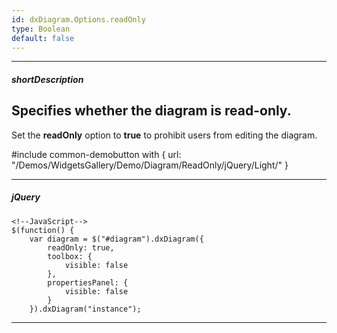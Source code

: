 ```yaml
---
id: dxDiagram.Options.readOnly
type: Boolean
default: false
---
```

---
##### shortDescription
Specifies whether the diagram is read-only.
---
Set the **readOnly** option to **true** to prohibit users from editing the diagram.

#include common-demobutton with {
    url: "/Demos/WidgetsGallery/Demo/Diagram/ReadOnly/jQuery/Light/"
}

---
##### jQuery

    <!--JavaScript-->
    $(function() {
        var diagram = $("#diagram").dxDiagram({
            readOnly: true,
            toolbox: {
                visible: false
            },
            propertiesPanel: {
                visible: false
            }
        }).dxDiagram("instance");

---